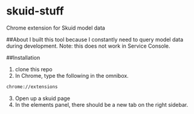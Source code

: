 # skuid-stuff
Chrome extension for Skuid model data

##About
I built this tool because I constantly need to query model data during development.
Note: this does not work in Service Console.

##Installation
1. clone this repo
2. In Chrome, type the following in the omnibox.
```bash
chrome://extensions
```
3. Open up a skuid page
4. In the elements panel, there should be a new tab on the right sidebar.

